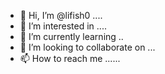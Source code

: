 - 👋 Hi, I’m @lifish0 ....
- 👀 I’m interested in ....
- 🌱 I’m currently learning ..
- 💞️ I’m looking to collaborate on ...
- 📫 How to reach me ......

<!---
lifish0/lifish0 is a ✨ special ✨ repository because its `README.md` (this file) appears on your GitHub profile.
You can click the Preview link to take a look at your changes.
--->

